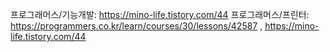 프로그래머스/기능개발: https://mino-life.tistory.com/44
프로그래머스/프린터: https://programmers.co.kr/learn/courses/30/lessons/42587   , https://mino-life.tistory.com/44